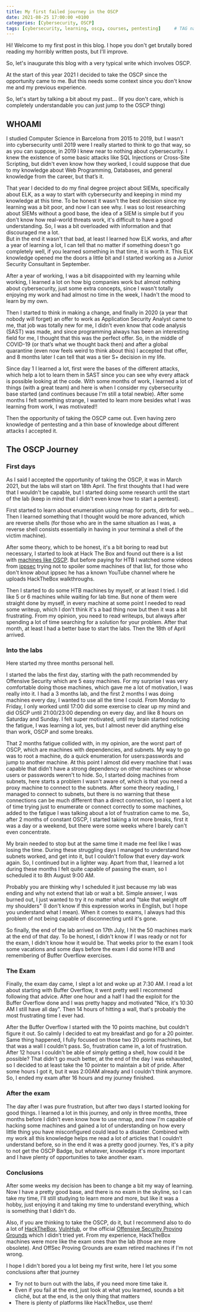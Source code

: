 ```yaml
---
title: My first failed journey in the OSCP 
date: 2021-08-25 17:00:00 +0100
categories: [Cybersecurity, OSCP]
tags: [cybersecurity, learning, oscp, courses, pentesting]     # TAG names should always be lowercase
---
```


Hi! Welcome to my first post in this blog. I hope you don't get brutally bored reading my horribly written posts, but I'll improve.

So, let's inaugurate this blog with a very typical write which involves OSCP.

At the start of this year 2021 I decided to take the OSCP since the opportunity came to me. But this needs some context since you don't know me and my previous experience.

So, let's start by talking a bit about my past... (If you don't care, which is completely understandable you can just jump to the OSCP thing)

## WHOAMI
I studied Computer Science in Barcelona from 2015 to 2019, but I wasn't into cybersecurity until 2019 were I really started to think to go that way, so as you can suppose, in 2019 I knew near to nothing about cybersecurity. I knew the existence of some basic attacks like SQL Injections or Cross-Site Scripting, but didn't even know how they worked, I could suppose that due to my knowledge about Web Programming, Databases, and general knowledge from the career, but that’s it.

That year I decided to do my final degree project about SIEMs, specifically about ELK, as a way to start with cybersecurity and keeping in mind my knowledge at this time. 
To be honest it wasn't the best decision since my learning was a bit poor, and now I can see why. I was so lost researching about SIEMs without a good base, the idea of a SIEM is simple but if you don't know how real-world threats work, it's difficult to have a good understanding. So, I was a bit overloaded with information and that discouraged me a lot.   
But in the end it wasn't that bad, at least I learned how ELK works, and after a year of learning a lot, I can tell that no matter if something doesn't go completely well, if you learned something in that time, it is worth it. This ELK knowledge opened me the doors a little bit and I started working as a Junior Security Consultant in September.

After a year of working, I was a bit disappointed with my learning while working, I learned a lot on how big companies work but almost nothing about cybersecurity, just some extra concepts, since I wasn't totally enjoying my work and had almost no time in the week, I hadn't the mood to learn by my own.

Then I started to think in making a change, and finally in 2020 (a year that nobody will forget) an offer to work as Application Security Analyst came to me, that job was totally new for me, I didn't even know that code analysis (SAST) was made, and since programming always has been an interesting field for me, I thought that this was the perfect offer. So, in the middle of COVID-19 (or that’s what we thought back then) and after a global quarantine (even now feels weird to think about this) I accepted that offer, and 8 months later I can tell that was a tier S+ decision in my life.

Since day 1 I learned a lot, first were the bases of the different attacks, which help a lot to learn them in SAST since you can see why every attack is possible looking at the code. With some months of work, I learned a lot of things (with a great team) and here is when I consider my cybersecurity base started (and continues because I'm still a total newbie). After some months I felt something strange, I wanted to learn more besides what I was learning from work, I was motivated!!

Then the opportunity of taking the OSCP came out. Even having zero knowledge of pentesting and a thin base of knowledge about different attacks I accepted it.


## The OSCP Journey
### First days
As I said I accepted the opportunity of taking the OSCP, it was in March 2021, but the labs will start on 18th April. The first thoughts that I had were that I wouldn't be capable, but I started doing some research until the start of the lab (keep in mind that I didn't even know how to start a pentest). 

First started to learn about enumeration using nmap for ports, dirb for web... Then I learned something that I thought would be more advanced, which are reverse shells (for those who are in the same situation as I was, a reverse shell consists essentially in having in your terminal a shell of the victim machine).

After some theory, which to be honest, it's a bit boring to read but necessary, I started to look at Hack The Box and found out there is a list with [machines like OSCP](https://docs.google.com/spreadsheets/d/1dwSMIAPIam0PuRBkCiDI88pU3yzrqqHkDtBngUHNCw8/edit#gid=1839402159). But before paying for HTB I watched some videos from [ippsec](https://www.youtube.com/channel/UCa6eh7gCkpPo5XXUDfygQQA) trying not to spoiler some machines of that list, for those who don't know about ippsec he has a known YouTube channel where he uploads HackTheBox walkthroughs.

Then I started to do some HTB machines by myself, or at least I tried. I did like 5 or 6 machines while waiting for lab time. But none of them were straight done by myself, in every machine at some point I needed to read some writeup, which I don't think it's a bad thing now but then it was a bit frustrating. From my opinion, you need to read writeups, but always after spending a lot of time searching for a solution for your problem. 
After that month, at least I had a better base to start the labs. Then the 18th of April arrived.

### Into the labs
Here started my three months personal hell.

I started the labs the first day, starting with the path recommended by Offensive Security which are 5 easy machines. For my surprise I was very comfortable doing those machines, which gave me a lot of motivation, I was really into it. I had a 3 months lab, and the first 2 months I was doing machines every day, I wanted to use all the time I could. From Monday to Friday, I only worked until 17:00 did some exercise to clear up my mind and did OSCP until 21:00/23:00 depending on every day, and like 8 hours on Saturday and Sunday. I felt super motivated, until my brain started noticing the fatigue, I was learning a lot, yes, but I almost never did anything else than work, OSCP and some breaks. 

That 2 months fatigue collided with, in my opinion, are the worst part of OSCP, which are machines with dependencies, and subnets.
My way to go was to root a machine, do a quick enumeration for users:passwords and jump to another machine. At this point I almost did every machine that I was capable that didn't have a strong dependency on other machines or whose users or passwords weren't to hide. 
So, I started doing machines from subnets, here starts a problem I wasn't aware of, which is that you need a proxy machine to connect to the subnets. After some theory reading, I managed to connect to subnets, but there is no warning that these connections can be much different than a direct connection, so I spent a lot of time trying just to enumerate or connect correctly to some machines, added to the fatigue I was talking about a lot of frustration came to me. So, after 2 months of constant OSCP, I started taking a lot more breaks, first it was a day or a weekend, but there were some weeks where I barely can't even concentrate. 

My brain needed to stop but at the same time it made me feel like I was losing the time. During these struggling days I managed to understand how subnets worked, and get into it, but I couldn't follow that every day-work again. So, I continued but in a lighter way. Apart from that, I learned a lot during these months I felt quite capable of passing the exam, so I scheduled it to 8th August 9:00 AM.

Probably you are thinking why I scheduled it just because my lab was ending and why not extend that lab or wait a bit. Simple answer, I was burned out, I just wanted to try it no matter what and "take that weight off my shoulders" (I don't know if this expression works in English, but I hope you understand what I mean). When it comes to exams, I always had this problem of not being capable of disconnecting until it's gone.

So finally, the end of the lab arrived on 17th July, I hit the 50 machines mark at the end of that day. To be honest, I didn't know if I was ready or not for the exam, I didn't know how it would be. That weeks prior to the exam I took some vacations and some days before the exam I did some HTB and remembering of Buffer Overflow exercises.

### The Exam
Finally, the exam day came, I slept a lot and woke up at 7:30 AM. I read a lot about starting with Buffer Overflow, it went pretty well I recommend following that advice. After one hour and a half I had the exploit for the Buffer Overflow done and I was pretty happy and motivated "Nice, it's 10:30 AM I still have all day". Then 14 hours of hitting a wall, that's probably the most frustrating time I ever had. 

After the Buffer Overflow I started with the 10 points machine, but couldn't figure it out. So calmly I decided to eat my breakfast and go for a 20 pointer. Same thing happened, I fully focused on those two 20 points machines, but that was a wall I couldn't pass. So, frustration came in, a lot of frustration. After 12 hours I couldn't be able of simply getting a shell, how could it be possible? That didn't go much better, at the end of the day I was exhausted, so I decided to at least take the 10 pointer to maintain a bit of pride. After some hours I got it, but it was 2:00AM already and I couldn't think anymore. So, I ended my exam after 16 hours and my journey finished.

### After the exam
The day after I was pure frustration, but after two days I started looking for good things. I learned a lot in this journey, and only in three months, three months before I didn't even know how to use nmap, and now I'm capable of hacking some machines and gained a lot of understanding on how every little thing you have misconfigured could lead to a disaster. Combined with my work all this knowledge helps me read a lot of articles that I couldn’t understand before, so in the end it was a pretty good journey. Yes, it's a pity to not get the OSCP Badge, but whatever, knowledge it's more important and I have plenty of opportunities to take another exam.

### Conclusions
After some weeks my decision has been to change a bit my way of learning. Now I have a pretty good base, and there is no exam in the skyline, so I can take my time, I'll still studying to learn more and more, but like it was a hobby, just enjoying it and taking my time to understand everything, which is something that I didn't do.

Also, if you are thinking to take the OSCP, do it, but I recommend also to do a lot of [HackTheBox](https://www.hackthebox.eu/), [VulnHub](https://www.vulnhub.com/), or the official [Offensive Security Proving Grounds](https://www.offensive-security.com/labs/individual/) which I didn’t tried yet. From my experience, HackTheBox machines were more like the exam ones than the lab (those are more obsolete). And OffSec Proving Grounds are exam retired machines if I'm not wrong.

I hope I didn't bored you a lot being my first write, here I let you some conclusions after that journey
- Try not to burn out with the labs, if you need more time take it.
- Even if you fail at the end, just look at what you learned, sounds a bit cliché, but at the end, is the only thing that matters
- There is plenty of platforms like HackTheBox, use them!
